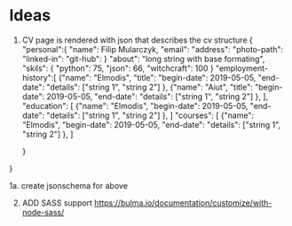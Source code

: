 # Ideas

1. CV page is rendered with json that describes the cv structure
{
    "personal":{
        "name": Filip Mularczyk,
        "email":
        "address":
        "photo-path":
        "linked-in":
        "git-hub":
    }
    "about": "long string with base formating",
    "skils": { "python": 75,
               "json": 66,
               "witchcraft": 100
            }
    "employment-history":[
    {"name": "Elmodis",
     "title":
     "begin-date": 2019-05-05,
     "end-date":
     "details": ["string 1", "string 2"]
     },
    {"name": "Aiut",
     "title":
     "begin-date": 2019-05-05,
     "end-date":
     "details": ["string 1", "string 2"]
     },
     ],
    "education": [
     {"name": "Elmodis",
     "begin-date": 2019-05-05,
     "end-date":
     "details": ["string 1", "string 2"]
     },
    ]
   "courses": [
     {"name": "Elmodis",
     "begin-date": 2019-05-05,
     "end-date":
     "details": ["string 1", "string 2"]
     },
    ]
    
    }

}

1a. create jsonschema for above


2. ADD SASS support
https://bulma.io/documentation/customize/with-node-sass/